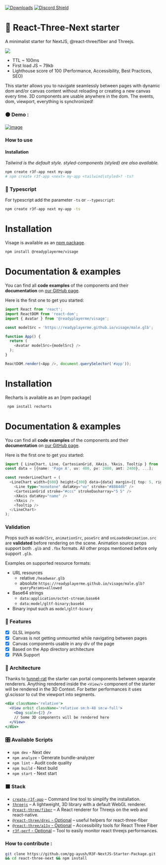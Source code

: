 [![Downloads](https://img.shields.io/npm/dt/create-r3f-app.svg?style=flat&colorA=000000&colorB=000000)](https://www.npmjs.com/package/create-r3f-app) [![Discord Shield](https://img.shields.io/discord/740090768164651008?style=flat&colorA=000000&colorB=000000&label=discord&logo=discord&logoColor=ffffff)](https://discord.gg/ZZjjNvJ)

# :japanese_castle: React-Three-Next starter

A minimalist starter for NextJS, @react-three/fiber and Threejs.

![](https://user-images.githubusercontent.com/2223602/192515435-a3d2c1bb-b79a-428e-92e5-f44c97a54bf7.jpg)

- TTL ~ 100ms
- First load JS ~ 79kb
- Lighthouse score of 100 (Performance, Accessibility, Best Practices, SEO)

This starter allows you to navigate seamlessly between pages with dynamic dom and/or canvas content without reloading or creating a new canvas every time. 3D components are usable anywhere in the dom. The events, dom, viewport, everything is synchronized!

### ⚫ Demo :

[![image](https://user-images.githubusercontent.com/15867665/231395343-fd4770e3-0e39-4f5c-ac30-71d823a9ef1c.png)](https://react-three-next.vercel.app/)

### How to use

#### Installation

_Tailwind is the default style. styled-components (styled) are also available._

```sh
npm create r3f-app next my-app
# npm create r3f-app <next> my-app <tailwind|styled>? -ts?
```

### :passport_control: Typescript

For typescript add the parameter `-ts` or `--typescript`:

```sh
npm create r3f-app next my-app -ts
```
# Installation

Visage is available as an [npm package](https://www.npmjs.com/package/@readyplayerme/visage).
```sh
npm install @readyplayerme/visage
```

# Documentation & examples

You can find all **code examples** of the components and their **documentation** on [our GitHub page](https://readyplayerme.github.io/visage/).

Here is the first one to get you started:
```typescript jsx
import React from 'react';
import ReactDOM from 'react-dom';
import { Avatar } from '@readyplayerme/visage';

const modelSrc = 'https://readyplayerme.github.io/visage/male.glb';

function App() {
  return (
    <Avatar modelSrc={modelSrc} />
  );
}

ReactDOM.render(<App />, document.querySelector('#app'));
```
# Installation

Recharts is available as an [npm package]
```sh
 npm install recharts
```

# Documentation & examples

You can find all **code examples** of the components and their **documentation** on [our GitHub page](https://recharts.org/en-US/guide/installation).

Here is the first one to get you started:
```typescript jsx
import { LineChart, Line, CartesianGrid, XAxis, YAxis, Tooltip } from 'recharts';
const data = [{name: 'Page A', uv: 400, pv: 2400, amt: 2400}, ...];

const renderLineChart = (
  <LineChart width={600} height={300} data={data} margin={{ top: 5, right: 20, bottom: 5, left: 0 }}>
    <Line type="monotone" dataKey="uv" stroke="#8884d8" />
    <CartesianGrid stroke="#ccc" strokeDasharray="5 5" />
    <XAxis dataKey="name" />
    <YAxis />
    <Tooltip />
  </LineChart>
);
```

### Validation
Props such as `modelSrc`, `animationSrc`, `poseSrc` and `onLoadedAnimation.src` are **validated** before rendering on the scene.
Animation source props support both `.glb` and `.fbx` formats. All other props mentioned before only support `.glb`.

Examples on supported resource formats:
* URL resources
  * relative `/headwear.glb`
  * absolute `https://readyplayerme.github.io/visage/male.glb?queryParams=allowed`
* Base64 strings
  * `data:application/octet-stream;base64`
  * `data:model/gltf-binary;base64`
* Binary input such as `model/gltf-binary`
  
### :mount_fuji: Features

- [x] GLSL imports
- [x] Canvas is not getting unmounted while navigating between pages
- [x] Canvas components usable in any div of the page
- [x] Based on the App directory architecture
- [x] PWA Support

### :bullettrain_side: Architecture

Thanks to [tunnel-rat](https://github.com/pmndrs/tunnel-rat) the starter can portal components between separate renderers. Anything rendered inside the `<View/>` component of the starter will be rendered in the 3D Context. For better performances it uses gl.scissor to cut the viewport into segments.

```jsx
<div className='relative'>
  <View orbit className='relative sm:h-48 sm:w-full'>
    <Dog scale={2} />
    // Some 3D components will be rendered here
  </View>
</div>
```

### :control_knobs: Available Scripts

- `npm dev` - Next dev
- `npm analyze` - Generate bundle-analyzer
- `npm lint` - Audit code quality
- `npm build` - Next build
- `npm start` - Next start

### ⬛ Stack

- [`create-r3f-app`](https://github.com/utsuboco/create-r3f-app) &ndash; Command line tool to simplify the installation.
- [`threejs`](https://github.com/mrdoob/three.js/) &ndash; A lightweight, 3D library with a default WebGL renderer.
- [`@react-three/fiber`](https://github.com/pmndrs/react-three-fiber) &ndash; A React renderer for Threejs on the web and react-native.
- [`@react-three/drei` - Optional](https://github.com/pmndrs/drei) &ndash; useful helpers for react-three-fiber
- [`@react-three/a11y` - Optional](https://github.com/pmndrs/react-three-a11y/) &ndash; Accessibility tools for React Three Fiber
- [`r3f-perf` - Optional](https://github.com/RenaudRohlinger/r3f-perf) &ndash; Tool to easily monitor react threejs performances.

### How to contribute :

```bash
git clone https://github.com/gg-ayush/R3F-NextJS-Starter-Package.git
&& cd react-three-next && npm install
```

